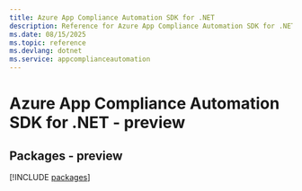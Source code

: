 ```yaml
---
title: Azure App Compliance Automation SDK for .NET
description: Reference for Azure App Compliance Automation SDK for .NET
ms.date: 08/15/2025
ms.topic: reference
ms.devlang: dotnet
ms.service: appcomplianceautomation
---
```

# Azure App Compliance Automation SDK for .NET - preview
## Packages - preview
[!INCLUDE [packages](app-compliance-automation-index.md)]
